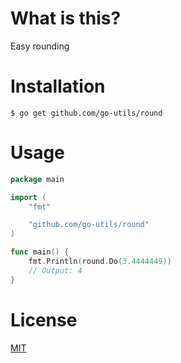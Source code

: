 # What is this?
Easy rounding

# Installation
```commandline
$ go get github.com/go-utils/round
```

# Usage
```go
package main

import (
    "fmt"

    "github.com/go-utils/round"
)

func main() {
    fmt.Println(round.Do(3.4444449))
    // Output: 4
}
```

# License
[MIT](./LICENSE)
